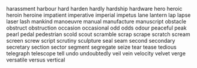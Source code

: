 harassment
harbour
hard
harden
hardly
hardship
hardware
hero
heroic
heroin
heroine
impatient
imperative
imperial
impetus
lane
lantern
lap
lapse
laser
lash
mankind
manoeuvre
manual
manufacture
manuscript
obstacle
obstruct
obstruction
occasion
occasional
odd
odds
odour
peaceful
peak
pearl
pedal
pedestrian
scold
scout
scramble
scrap
scrape
scratch
scream
screen
screw
script
scrutiny
sculpture
seal
seam
second
secondary
secretary
section
sector
segment
segregate
seize
tear
tease
tedious
telegraph
telescope
tell
undo
undoubtedly
veil
vein
velocity
velvet
verge
versatile
versus
vertical
